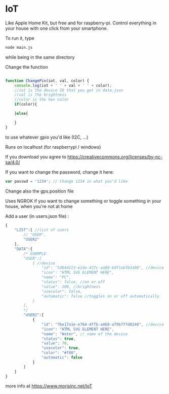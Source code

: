 # IoT
Like Apple Home Kit, but free and for raspberry-pi. Control everything in your house with one click from your smartphone.

To run it, type
```bash
node main.js
``` 
while being in the same directory


Change the function 
```js

function ChangePin(iot, val, color) {
    console.log(iot + ' ' + val + ' ' + color);
    //iot is the device ID that you get in data.json
    //val is the brightness
    //color is the hex color
    if(color){

    }else{

    }
}
```
to use whatever gpio you'd like (I2C, ...)

Runs on localhost (for raspberrypi / windows)

If you download you agree to https://creativecommons.org/licenses/by-nc-sa/4.0/

If you want to change the password, change it here:

```js
var passwd = '1234'; // Change 1234 in what you'd like
```


Change also the gps.position file

Uses NGROK if you want to change something or toggle something in your house, when you're not at home

Add a user (in users.json file) : 
```js
{
    "LIST":[ //list of users
        // "USER",
        "USER2"
    ],
    "DATA":{
        /* EXAMPLE
        "USER":[
            { //device
                "id": "5db4d113-e2da-427c-aa00-6df1abfb3a98", //device id
                "icon": "HTML SVG ELEMENT HERE",
                "name": "PC",
                "status": false, //on or off
                "value": 100, //brightness
                "usecolor": false,
                "automatic": false //toggles on or off automatically
            }
        ],
        */
        "USER2":[
            {
                "id": "7be17a1e-e764-4ffb-a460-af9b777d0240", //device id
                "icon": "HTML SVG ELEMENT HERE",
                "name": "Water", // name of the device
                "status": true,
                "value": 70,
                "usecolor": true,
                "color": "#f00",
                "automatic": false
            }
        ]
    }
}

```
 more info at https://www.morisinc.net/IoT
 
